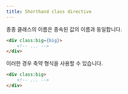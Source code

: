 ```yaml
---
title: Shorthand class directive
---
```


종종 클래스의 이름은 종속된 값의 이름과 동일합니다.

```html
<div class:big={big}>
	<!-- ... -->
</div>
```

이러한 경우 축약 형식을 사용할 수 있습니다.

```html
<div class:big>
	<!-- ... -->
</div>
```